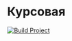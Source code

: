 # Курсовая
[![Build Project](https://github.com/upron81/curs/actions/workflows/build.yml/badge.svg?branch=main)](https://github.com/upron81/curs/actions/workflows/build.yml)